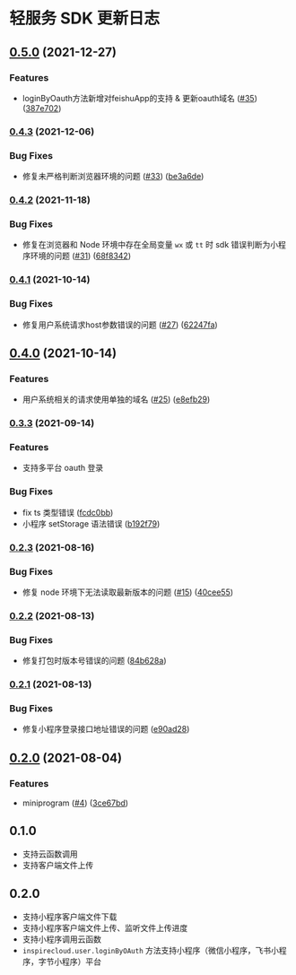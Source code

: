 # 轻服务 SDK 更新日志

## [0.5.0](https://www.github.com/bytedance/byteinspire-js-sdk/compare/v0.4.3...v0.5.0) (2021-12-27)


### Features

* loginByOauth方法新增对feishuApp的支持 & 更新oauth域名 ([#35](https://www.github.com/bytedance/byteinspire-js-sdk/issues/35)) ([387e702](https://www.github.com/bytedance/byteinspire-js-sdk/commit/387e70294e98f4eb4495b4b36e6651bdf30400be))

### [0.4.3](https://www.github.com/bytedance/byteinspire-js-sdk/compare/v0.4.2...v0.4.3) (2021-12-06)


### Bug Fixes

* 修复未严格判断浏览器环境的问题 ([#33](https://www.github.com/bytedance/byteinspire-js-sdk/issues/33)) ([be3a6de](https://www.github.com/bytedance/byteinspire-js-sdk/commit/be3a6de1416617088176eee03d2a8d375ab6891a))

### [0.4.2](https://www.github.com/bytedance/byteinspire-js-sdk/compare/v0.4.1...v0.4.2) (2021-11-18)


### Bug Fixes

* 修复在浏览器和 Node 环境中存在全局变量 `wx` 或 `tt` 时 sdk 错误判断为小程序环境的问题 ([#31](https://www.github.com/bytedance/byteinspire-js-sdk/issues/31)) ([68f8342](https://www.github.com/bytedance/byteinspire-js-sdk/commit/68f8342197c41391c9371672d82629d516748bfc))

### [0.4.1](https://www.github.com/bytedance/byteinspire-js-sdk/compare/v0.4.0...v0.4.1) (2021-10-14)


### Bug Fixes

* 修复用户系统请求host参数错误的问题 ([#27](https://www.github.com/bytedance/byteinspire-js-sdk/issues/27)) ([62247fa](https://www.github.com/bytedance/byteinspire-js-sdk/commit/62247fa18da2bae3a3e31380251f7733f3c6813d))

## [0.4.0](https://www.github.com/bytedance/byteinspire-js-sdk/compare/v0.3.3...v0.4.0) (2021-10-14)


### Features

* 用户系统相关的请求使用单独的域名 ([#25](https://www.github.com/bytedance/byteinspire-js-sdk/issues/25)) ([e8efb29](https://www.github.com/bytedance/byteinspire-js-sdk/commit/e8efb29b432b35a355afd91fa1d78f62704e1bab))

### [0.3.3](https://www.github.com/bytedance/byteinspire-js-sdk/compare/v0.2.3...v0.3.3) (2021-09-14)


### Features

* 支持多平台 oauth 登录

### Bug Fixes

* fix ts 类型错误 ([fcdc0bb](https://www.github.com/bytedance/byteinspire-js-sdk/commit/fcdc0bb492bfb4da5a42fb59bf2c3d56bc7db400))
* 小程序 setStorage 语法错误 ([b192f79](https://www.github.com/bytedance/byteinspire-js-sdk/commit/b192f7993b025c477e0a63d81a7cef4256bd4b40))

### [0.2.3](https://www.github.com/bytedance/byteinspire-js-sdk/compare/v0.2.2...v0.2.3) (2021-08-16)


### Bug Fixes

* 修复 node 环境下无法读取最新版本的问题 ([#15](https://www.github.com/bytedance/byteinspire-js-sdk/issues/15)) ([40cee55](https://www.github.com/bytedance/byteinspire-js-sdk/commit/40cee55d8f3a0f5e8f228c2d8b1f385ef44b3fe9))

### [0.2.2](https://www.github.com/bytedance/byteinspire-js-sdk/compare/v0.2.1...v0.2.2) (2021-08-13)


### Bug Fixes

* 修复打包时版本号错误的问题 ([84b628a](https://www.github.com/bytedance/byteinspire-js-sdk/commit/84b628a1be83916f1651f80ce7ecf1f12fed15a1))

### [0.2.1](https://www.github.com/bytedance/byteinspire-js-sdk/compare/v0.2.0...v0.2.1) (2021-08-13)


### Bug Fixes

* 修复小程序登录接口地址错误的问题 ([e90ad28](https://www.github.com/bytedance/byteinspire-js-sdk/commit/e90ad285fadd31bf37b4b596e1adb20a8615202c))

## [0.2.0](https://www.github.com/bytedance/byteinspire-js-sdk/compare/v0.1.0...v0.2.0) (2021-08-04)


### Features

* miniprogram ([#4](https://www.github.com/bytedance/byteinspire-js-sdk/issues/4)) ([3ce67bd](https://www.github.com/bytedance/byteinspire-js-sdk/commit/3ce67bd3a47a1850d09cb5d56e79a0fcb9ffd9a3))

## 0.1.0

- 支持云函数调用
- 支持客户端文件上传

## 0.2.0

- 支持小程序客户端文件下载
- 支持小程序客户端文件上传、监听文件上传进度
- 支持小程序调用云函数
- `inspirecloud.user.loginByOAuth` 方法支持小程序（微信小程序，飞书小程序，字节小程序）平台
